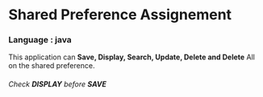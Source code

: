 # Shared Preference Assignement
### Language : java
 <p>This application can <strong>Save, Display, Search, Update, Delete and Delete</strong> All on the shared preference.</p>
<h6> Check <b>DISPLAY</b> before <b>SAVE</b> </h6>
